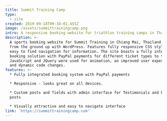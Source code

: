```yaml
---
title: Summit Training Camp
type:
  - site
created: 2019-09-18T09:34:01.455Z
image: /assets/summittrainingcamp.png
intro: A responsive booking website for triathlon training camps in Thailand
description: >-
  A sports booking website for Summit Training in Chiang Mai, Thailand built
  from the ground up with WordPress. Features fully responsive CSS styling and
  easy to find navigation for information. The site boasts a fully integrated
  booking solution with PayPal payments for different ticket types to the camp.
  JavaScript and JQuery were used for animation, an improved user experience,
  and dynamic code changes.
features: >-
  * Fully integrated booking system with PayPal payments

  * Responsive - looks great on all devices.

  * Custom posts and fields with admin interface for Testimonials and Features
  posts

  * Visually attractive and easy to navigate interface
link: 'https://summittrainingcamp.com'
---
```


